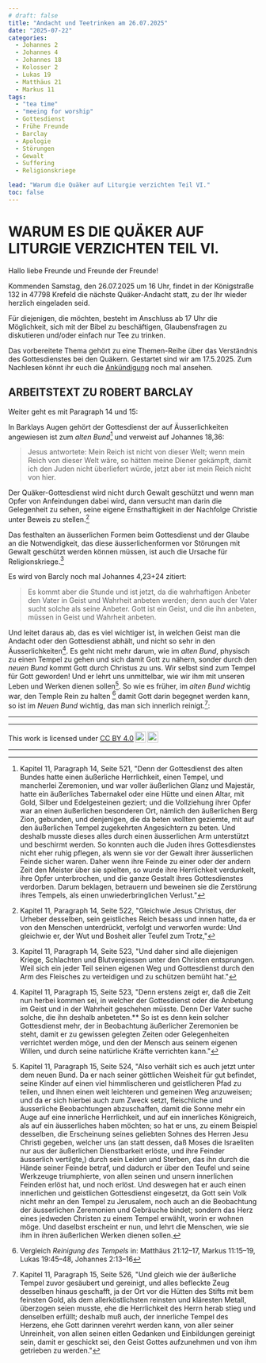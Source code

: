 ```yaml
---
# draft: false
title: "Andacht und Teetrinken am 26.07.2025"
date: "2025-07-22"
categories:
  - Johannes 2
  - Johannes 4
  - Johannes 18
  - Kolosser 2
  - Lukas 19
  - Matthäus 21
  - Markus 11
tags:
  - "tea time"
  - "meeing for worship"
  - Gottesdienst
  - Frühe Freunde
  - Barclay
  - Apologie
  - Störungen
  - Gewalt
  - Suffering
  - Religionskriege

lead: "Warum die Quäker auf Liturgie verzichten Teil VI."
toc: false
---
```


# WARUM ES DIE QUÄKER AUF LITURGIE VERZICHTEN TEIL VI.

Hallo liebe Freunde und Freunde der Freunde!

Kommenden Samstag, den 26.07.2025 um 16 Uhr, findet in der Königstraße 132 in 47798 Krefeld die nächste Quäker-Andacht statt, zu der Ihr wieder herzlich eingeladen seid.

Für diejenigen, die möchten, besteht im Anschluss ab 17 Uhr die Möglichkeit, sich mit der Bibel zu beschäftigen, Glaubensfragen zu diskutieren und/oder einfach nur Tee zu trinken.

Das vorbereitete Thema gehört zu eine Themen-Reihe über das Verständnis des Gottesdienstes bei den Quäkern. Gestartet sind wir am 17.5.2025. Zum Nachlesen könnt ihr euch die [Ankündigung](https://quaker-kr.de/post/2025/05-03-gottesdiest/) noch mal ansehen.

## ARBEITSTEXT ZU ROBERT BARCLAY

Weiter geht es mit Paragraph 14 und 15:

In Barklays Augen gehört der Gottesdienst der auf Äusserlichkeiten angewiesen ist zum _alten Bund_[^foot-001] und verweist auf Johannes 18,36:

> Jesus antwortete: Mein Reich ist nicht von dieser Welt; wenn mein Reich von dieser Welt wäre, so hätten meine Diener gekämpft, damit ich den Juden nicht überliefert würde, jetzt aber ist mein Reich nicht von hier.

Der Quäker-Gottesdienst wird nicht durch Gewalt geschützt und wenn man Opfer von Anfeindungen dabei wird, dann versucht man darin die Gelegenheit zu sehen, seine eigene Ernsthaftigkeit in der Nachfolge Christie unter Beweis zu stellen.[^foot-002]

Das festhalten an äusserlichen Formen beim Gottesdienst und der Glaube an die Notwendigkeit, das diese äusserlichenformen vor Störungen mit Gewalt geschützt werden können müssen, ist auch die Ursache für Religionskriege.[^foot-003]

Es wird von Barcly noch mal Johannes 4,23+24 zitiert:

> Es kommt aber die Stunde und ist jetzt, da die wahrhaftigen Anbeter den Vater in Geist und Wahrheit anbeten werden; denn auch der Vater sucht solche als seine Anbeter. Gott ist ein Geist, und die ihn anbeten, müssen in Geist und Wahrheit anbeten.

Und leitet daraus ab, das es viel wichtiger ist, in welchen Geist man die Andacht oder den Gottesdienst abhält, und nicht so sehr in den Äusserlichkeiten[^foot-004]. Es geht nicht mehr darum, wie im _alten Bund_, physisch zu einen Tempel zu gehen und sich damit Gott zu nähern, sonder durch den _neuen Bund_ kommt Gott durch Christus zu uns. Wir selbst sind zum Tempel für Gott geworden! Und er lehrt uns unmittelbar, wie wir ihm mit unseren Leben und Werken dienen sollen[^foot-005]. So wie es früher, im _alten Bund_ wichtig war, den Temple Rein zu halten [^foot-006] damit Gott darin begegnet werden kann, so ist im _Neuen Bund_ wichtig, das man sich innerlich reinigt.[^foot-007]:

---

[^foot-001]:
    Kapitel 11, Paragraph 14, Seite 521, "Denn der Gottesdienst des alten Bundes hatte einen
    äußerliche Herrlichkeit, einen Tempel, und mancherlei
    Zeremonien, und war voller äußerlichen Glanz
    und Majestär, hatte ein äußerliches Tabernakel oder
    eine Hütte und einen Altar, mit Gold, Silber und
    Edelgesteinen geziert; und die Vollziehung ihrer
    Opfer war an einen äußerlichen besonderen Ort, nämlich
    den äußerlichen Berg Zion, gebunden, und denjenigen,
    die da beten wollten geziemte, mit auf den
    äußerlichen Tempel zugekehrten Angesichtern zu beten.
    Und deshalb musste dieses alles durch einen äusserlichen
    Arm unterstützt und beschirmt werden. So
    konnten auch die Juden ihres Gottesdienstes nicht eher
    ruhig pflegen, als wenn sie vor der Gewalt ihrer
    äusserlichen Feinde sicher waren. Daher wenn ihre
    Feinde zu einer oder der andern Zeit den Meister über
    sie spielten, so wurde ihre Herrlichkeit verdunkelt,
    ihre Opfer unterbrochen, und die ganze Gestalt ihres
    Gottesdienstes verdorben. Darum beklagen, betrauern
    und beweinen sie die Zerstörung ihres Tempels,
    als einen unwiederbringlichen Verlust."

[^foot-002]:
    Kapitel 11, Paragraph 14, Seite 522, "Gleichwie Jesus Christus, der Urheber
    desselben, sein geistliches Reich besass und innen
    hatte, da er von den Menschen unterdrückt, verfolgt
    und verworfen wurde[^foot11-14-02]: Und gleichwie er, der Wut
    und Bosheit aller Teufel zum Trotz,"

[^foot11-14-02]:
    Kolosser 2,15 "[..] er hat die Gewalten und die Mächte
    völlig entwaffnet und sie öffentlich zur Schau gestellt.
    In ihm hat er den Triumph über sie gehalten."

[^foot-003]:
    Kapitel 11, Paragraph 14, Seite 523, "Und daher sind alle diejenigen
    Kriege, Schlachten und Blutvergiessen
    unter den Christen entsprungen. Weil sich ein jeder
    Teil seinen eigenen Weg und Gottesdienst durch
    den Arm des Fleisches zu verteidigen und zu schützen
    bemüht hat."

[^foot-004]:
    Kapitel 11, Paragraph 15, Seite 523, "Denn erstens
    zeigt er, daß die Zeit nun herbei kommen sei, in
    welcher der Gottesdienst oder die Anbetung im
    Geist und in der Wahrheit geschehen müsste. Denn
    Der Vater suche solche, die ihn deshalb anbeteten.\*\*
    So ist es denn kein solcher Gottesdienst mehr, der in
    Beobachtung äußerlicher Zeremonien be steht, damit
    er zu gewissen gelegten Zeiten oder Gelegenheiten
    verrichtet werden möge, und den der Mensch aus seinem
    eigenen Willen, und durch seine natürliche Kräfte
    verrichten kann."

[^foot-005]:
    Kapitel 11, Paragraph 15, Seite 524, "Also verhält
    sich es auch jetzt unter dem neuen Bund.
    Da er nach seiner göttlichen Weisheit für gut befindet,
    seine Kinder auf einen viel himmlischeren und
    geistlicheren Pfad zu teilen, und ihnen einen weit leichteren
    und gemeinen Weg anzuweisen; und da er sich
    hierbei auch zum Zweck setzt, fleischliche und äusserliche
    Beobachtungen abzuschaffen, damit die Sonne
    mehr ein Auge auf eine innerliche Herrlichkeit, und
    auf ein innerliches Königreich, als auf ein äusserliches
    haben möchten; so hat er uns, zu einem Beispiel
    desselben, die Erscheinung seines geliebten Sohnes
    des Herren Jesu Christi gegeben, welcher uns
    (an statt dessen, daß Moses die Israeliten nur aus
    der äußerlichen Dienstbarkeit erlöste, und ihre Feinder
    äusserlich vertilgte,) durch sein Leiden und Sterben,
    das ihn durch die Hände seiner Feinde betraf,
    und dadurch er über den Teufel und seine Werkzeuge
    triumphierte, von allen seinen und unsern innerlichen
    Feinden erlöst hat, und noch erlöst. Und
    deswegen hat er auch einen innerlichen und geistlichen
    Gottesdienst eingesetzt, da Gott sein Volk
    nicht mehr an den Tempel zu Jerusalem, noch auch
    an die Beobachtung der äusserlichen Zeremonien und
    Gebräuche bindet; sondern das Herz eines jedweden
    Christen zu einem Tempel erwählt, worin
    er wohnen möge. Und daselbst erscheint er nun, und
    lehrt die Menschen, wie sie ihm in ihren äußerlichen
    Werken dienen sollen.

[^foot-006]:
    Vergleich _Reinigung des Tempels_ in:
    Matthäus 21:12–17, Markus 11:15–19, Lukas 19:45–48, Johannes 2:13–16

[^foot-007]:
    Kapitel 11, Paragraph 15, Seite 526, "Und gleich wie der äußerliche Tempel zuvor gesäubert
    und gereinigt, und alles befleckte Zeug desselben hinaus
    geschafft, ja der Ort vor die Hütten des Stifts
    mit bem feinsten Gold, als dem allerköstlichsten reinsten
    und kläresten Metall, überzogen seien musste, ehe
    die Herrlichkeit des Herrn herab stieg und denselben
    erfüllt; deshalb muß auch, der innerliche Tempel des
    Herzens, ehe Gott darinnen verehrt werden kann,
    von aller seiner Unreinheit, von allen seinen eitlen
    Gedanken und Einbildungen gereinigt sein, damit
    er geschickt sei, den Geist Gottes aufzunehmen und
    von ihm getrieben zu werden."

---

<p xmlns:cc="http://creativecommons.org/ns#" >This work is licensed under <a href="https://creativecommons.org/licenses/by/4.0/?ref=chooser-v1" target="\_blank" rel="license noopener noreferrer" style="display:inline-block;">CC BY 4.0<img style="height:22px!important;margin-left:3px;vertical-align:text-bottom;" src="https://mirrors.creativecommons.org/presskit/icons/cc.svg?ref=chooser-v1" alt=""><img style="height:22px!important;margin-left:3px;vertical-align:text-bottom;" src="https://mirrors.creativecommons.org/presskit/icons/by.svg?ref=chooser-v1" alt=""></a></p>

---
